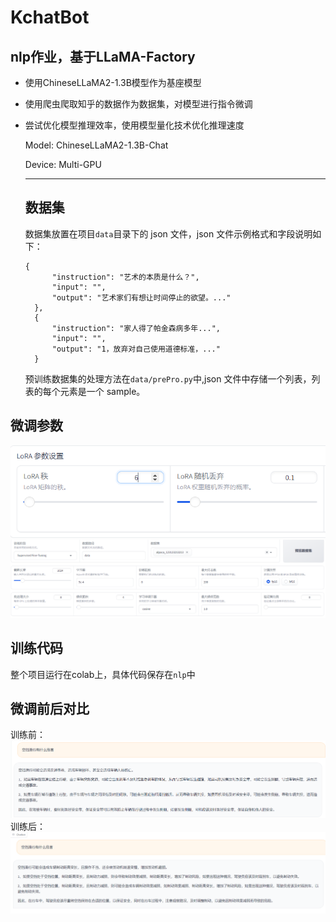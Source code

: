 # KchatBot
nlp作业，基于LLaMA-Factory
---
* 使用ChineseLLaMA2-1.3B模型作为基座模型
* 使用爬虫爬取知乎的数据作为数据集，对模型进行指令微调
* 尝试优化模型推理效率，使用模型量化技术优化推理速度

    Model: ChineseLLaMA2-1.3B-Chat
  
    Device: Multi-GPU

  ---
  ## 数据集
  
  数据集放置在项目`data`目录下的 json 文件，json 文件示例格式和字段说明如下：
  
  ```
  {
        "instruction": "艺术的本质是什么？",
        "input": "",
        "output": "艺术家们有想让时间停止的欲望。..."
    },
    {
        "instruction": "家人得了帕金森病多年...",
        "input": "",
        "output": "1，放弃对自己使用道德标准，..."
    }
  ```

    预训练数据集的处理方法在`data/prePro.py`中,json 文件中存储一个列表，列表的每个元素是一个 sample。
## 微调参数
![1](data/1.png)
![2](data/2.png)
## 训练代码
整个项目运行在colab上，具体代码保存在`nlp`中
## 微调前后对比
训练前：
![3](data/3.png)
训练后：
![4](data/4.png)

